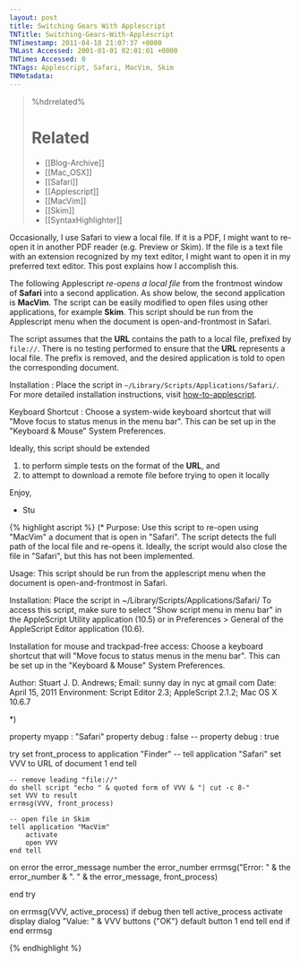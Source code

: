 ```yaml
---
layout: post
title: Switching Gears With Applescript
TNTitle: Switching-Gears-With-Applescript
TNTimestamp: 2011-04-18 21:07:37 +0000
TNLast Accessed: 2001-01-01 02:01:01 +0000
TNTimes Accessed: 0
TNTags: Applescript, Safari, MacVim, Skim
TNMetadata: 
---
```



>%hdrrelated%
> # Related #
> * [[Blog-Archive]]
> * [[Mac_OSX]]
> * [[Safari]]
> * [[Applescript]]
> * [[MacVim]]
> * [[Skim]]
> * [[SyntaxHighlighter]]

Occasionally, I use Safari to view a local file.  If it is a PDF, I might want to re-open it in another PDF reader (e.g. Preview or Skim).  If the file is a text file with an extension recognized by my text editor, I might want to open it in my preferred text editor.  This post explains how I accomplish this.

The following Applescript _re-opens a local file_ from the frontmost window of __Safari__ into a second application.  As show below, the second application is __MacVim__.  The script can be easily modified to open files using other applications, for example __Skim__.  This script should be run from the Applescript menu when the document is open-and-frontmost in Safari.

The script assumes that the __URL__ contains the path to a local file, prefixed by `file://`.  There is no testing performed to ensure that the __URL__ represents a local file.  The prefix is removed, and the desired application is told to open the corresponding document.


Installation
: Place the script in `~/Library/Scripts/Applications/Safari/`.  For more detailed installation instructions, visit [how-to-applescript](http://homepage.mac.com/lthompson.22/applescript/how-to.html).

Keyboard Shortcut
: Choose a system-wide keyboard shortcut that will "Move focus to status menus in the menu bar".  This can be set up in the "Keyboard & Mouse" System Preferences.


Ideally, this script should be extended 

 1. to perform simple tests on the format of the __URL__, and
 1. to attempt to download a remote file before trying to open it locally

Enjoy,

 - Stu

{% highlight ascript %}
(*
Purpose: Use this script to re-open using "MacVim" a document that is open in
"Safari".  The script detects the full path of the local file and re-opens it.
Ideally, the script would also close the file in "Safari", but this has not
been implemented.  

Usage: This script should be run from the applescript menu when the document is
open-and-frontmost in Safari.

Installation: Place the script in ~/Library/Scripts/Applications/Safari/  To
access this script, make sure to select "Show script menu in menu bar" in the
AppleScript Utility application (10.5) or in Preferences &gt; General of the
AppleScript Editor application (10.6).

Installation for mouse and trackpad-free access:  Choose a keyboard shortcut
that will "Move focus to status menus in the menu bar".  This can be set up in
the "Keyboard & Mouse" System Preferences.

Author: Stuart J. D. Andrews;
Email: sunny day in nyc at gmail com
Date: April 15, 2011
Environment: Script Editor 2.3; AppleScript 2.1.2; Mac OS X 10.6.7

*)

property myapp : "Safari"
property debug : false
-- property debug : true

try
	set front_process to application "Finder"
	--
	tell application "Safari"
		set VVV to URL of document 1
	end tell
	
	-- remove leading "file://"
	do shell script "echo " & quoted form of VVV & "| cut -c 8-"
	set VVV to result
	errmsg(VVV, front_process)
	
	-- open file in Skim
	tell application "MacVim"
		activate
		open VVV
	end tell
	
	
on error the error_message number the error_number
	errmsg("Error: " & the error_number & ". " & the error_message, front_process)
	
end try


on errmsg(VVV, active_process)
	if debug then
		tell active_process
			activate
			display dialog "Value: " & VVV buttons {"OK"} default button 1
		end tell
	end if
end errmsg

{% endhighlight %}


